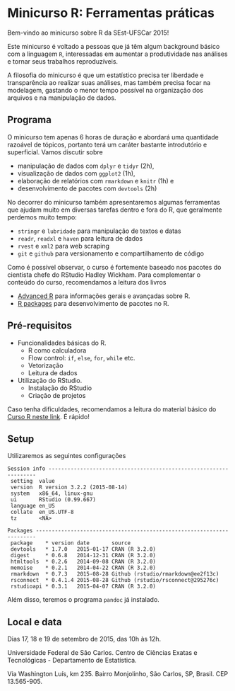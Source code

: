 # Minicurso R: Ferramentas práticas 

Bem-vindo ao minicurso sobre R da SEst-UFSCar 2015!

Este minicurso é voltado a pessoas que já têm algum background básico com a 
linguagem `R`, interessadas em aumentar a produtividade nas análises e tornar
seus trabalhos reproduzíveis.

A filosofia do minicurso é que um estatístico precisa ter liberdade
e transparência ao realizar suas análises, mas também precisa focar na 
modelagem, gastando o menor tempo possível na organização dos arquivos 
e na manipulação de dados.

## Programa

O minicurso tem apenas 6 horas de duração e abordará uma quantidade razoável de
tópicos, portanto terá um caráter bastante introdutório e superficial. Vamos
discutir sobre

- manipulação de dados com `dplyr` e `tidyr` (2h),
- visualização de dados com `ggplot2` (1h),
- elaboração de relatórios com `rmarkdown` e `knitr` (1h) e
- desenvolvimento de pacotes com `devtools` (2h)

No decorrer do minicurso também apresentaremos algumas ferramentas que ajudam
muito em diversas tarefas dentro e fora do R, que geralmente perdemos muito 
tempo:

- `stringr` e `lubridade` para manipulação de textos e datas
- `readr`, `readxl` e `haven` para leitura de dados
- `rvest` e `xml2` para web scraping
- `git` e `github` para versionamento e compartilhamento de código

Como é possível observar, o curso é fortemente baseado nos pacotes do cientista
chefe do RStudio Hadley Wickham. Para complementar o conteúdo do curso, 
recomendamos a leitura dos livros

- [Advanced R](adv-r.had.co.nz) para informações gerais e avançadas sobre R.
- [R packages](r-pkgs.had.co.nz) para desenvolvimento de pacotes no R.

## Pré-requisitos

- Funcionalidades básicas do R.
    - R como calculadora
    - Flow control: `if`, `else`, `for`, `while` etc.
    - Vetorização
    - Leitura de dados
- Utilização do RStudio.
    - Instalação do RStudio
    - Criação de projetos

Caso tenha dificuldades, recomendamos a leitura do material básico 
do [Curso R neste link](http://curso-r.github.io/). É rápido!

## Setup

Utilizaremos as seguintes configurações

```
Session info ------------------------------------------------------------------
 setting  value                       
 version  R version 3.2.2 (2015-08-14)
 system   x86_64, linux-gnu           
 ui       RStudio (0.99.667)          
 language en_US                       
 collate  en_US.UTF-8                 
 tz       <NA>                        

Packages ----------------------------------------------------------------------
 package    * version date       source                            
 devtools   * 1.7.0   2015-01-17 CRAN (R 3.2.0)                    
 digest     * 0.6.8   2014-12-31 CRAN (R 3.2.0)                    
 htmltools  * 0.2.6   2014-09-08 CRAN (R 3.2.0)                    
 memoise    * 0.2.1   2014-04-22 CRAN (R 3.2.0)                    
 rmarkdown  * 0.7.3   2015-08-28 Github (rstudio/rmarkdown@ee2f13c)
 rsconnect  * 0.4.1.4 2015-08-28 Github (rstudio/rsconnect@295276c)
 rstudioapi * 0.3.1   2015-04-07 CRAN (R 3.2.0)   
```

Além disso, teremos o programa `pandoc` já instalado.

## Local e data

Dias 17, 18 e 19 de setembro de 2015, das 10h às 12h.  

Universidade Federal de São Carlos.
Centro de Ciências Exatas e Tecnológicas - Departamento de Estatística.  

Via Washington Luís, km 235. Bairro Monjolinho, São Carlos, SP, Brasil.
CEP 13.565-905.

